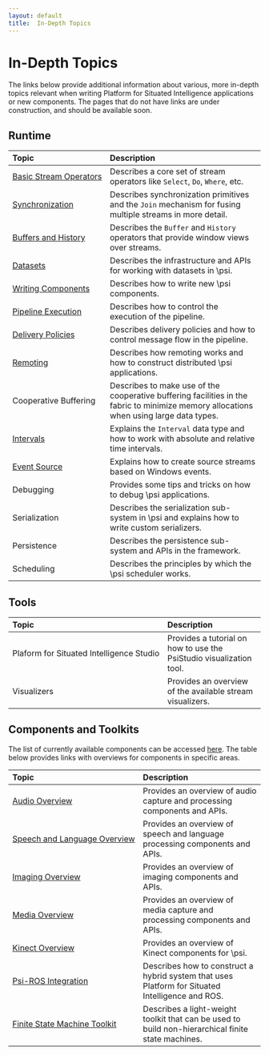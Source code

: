 ```yaml
---
layout: default
title:  In-Depth Topics
---
```


# In-Depth Topics

The links below provide additional information about various, more in-depth topics relevant when writing Platform for Situated Intelligence applications or new components. The pages that do not have links are under construction, and should be available soon.

## Runtime

| Topic | Description |
| :----------- | :---------- |
| [Basic&nbsp;Stream&nbsp;Operators](/psi/topics/InDepth.BasicStreamOperators) | Describes a core set of stream operators like `Select`, `Do`, `Where`, etc. |
| [Synchronization](/psi/topics/InDepth.Synchronization) | Describes synchronization primitives and the `Join` mechanism for fusing multiple streams in more detail. |
| [Buffers&nbsp;and&nbsp;History](/psi/topics/InDepth.BuffersAndHistory) | Describes the `Buffer` and `History` operators that provide window views over streams. |
| [Datasets](/psi/topics/InDepth.Datasets) | Describes the infrastructure and APIs for working with datasets in \\psi. |
| [Writing&nbsp;Components](/psi/topics/InDepth.WritingComponents) | Describes how to write new \\psi components. |
| [Pipeline&nbsp;Execution](/psi/topics/InDepth.PipelineExecution) | Describes how to control the execution of the pipeline. |
| [Delivery&nbsp;Policies](/psi/topics/InDepth.DeliveryPolicies) | Describes delivery policies and how to control message flow in the pipeline. |
| [Remoting](/psi/topics/InDepth.Remoting) | Describes how remoting works and how to construct distributed \\psi applications. |
| Cooperative&nbsp;Buffering | Describes to make use of the cooperative buffering facilities in the fabric to minimize memory allocations when using large data types. |
| [Intervals](/psi/topics/InDepth.Intervals) | Explains the `Interval` data type and how to work with absolute and relative time intervals. |
| [Event&nbsp;Source](/psi/topics/InDepth.EventSource) | Explains how to create source streams based on Windows events. |
| Debugging | Provides some tips and tricks on how to debug \\psi applications. |
| Serialization | Describes the serialization sub-system in \\psi and explains how to write custom serializers. |
| Persistence | Describes the persistence sub-system and APIs in the framework. |
| Scheduling | Describes the principles by which the \\psi scheduler works. |

## Tools

| Topic | Description |
| :----------- | :---------- |
| Plaform&nbsp;for&nbsp;Situated&nbsp;Intelligence&nbsp;Studio | Provides a tutorial on how to use the PsiStudio visualization tool. |
| Visualizers | Provides an overview of the available stream visualizers. |

## Components and Toolkits

The list of currently available components can be accessed [here](/psi/ComponentsList). The table below provides links with overviews for components in specific areas. 

| Topic | Description |
| :----------- | :---------- |
| [Audio&nbsp;Overview](/psi/topics/Overview.Audio) | Provides an overview of audio capture and processing components and APIs. |
| [Speech&nbsp;and&nbsp;Language&nbsp;Overview](/psi/topics/Overview.SpeechAndLanguage) | Provides an overview of speech and language processing components and APIs. |
| [Imaging&nbsp;Overview](/psi/topics/Overview.Imaging) | Provides an overview of imaging components and APIs. |
| [Media&nbsp;Overview](/psi/topics/Overview.Media) | Provides an overview of media capture and processing components and APIs. |
| [Kinect&nbsp;Overview](/psi/topics/Overview.Kinect) | Provides an overview of Kinect components for \\psi. |
| [Psi-ROS&nbsp;Integration](/psi/topics/InDepth.PsiROSIntegration) | Describes how to construct a hybrid system that uses Platform for Situated Intelligence and ROS. |
| [Finite&nbsp;State&nbsp;Machine&nbsp;Toolkit](/psi/topics/InDepth.FiniteStateMachineToolkit) | Describes a light-weight toolkit that can be used to build non-hierarchical finite state machines. |
